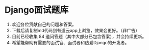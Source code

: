 # Django面试题库
1. 欢迎各位贡献自己的问题和答案。
2. 下载后请复制md代码到有道云app上浏览，效果会更好。（非广告）
3. 目前已经收集 84 道问答题（其中大部分已包含答案），并会持续更新。
4. 希望能帮助有需要的面试官、面试者和热爱Django的开发者。
